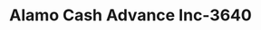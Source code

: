 ---
f_zip-code: 15130
f_state-code: PA
title: Alamo Cash Advance Inc-3640
f_phone: 412-675-0597
f_city-only: Mc Keesport
f_address: Mc Keesport Mc Keesport
f_location-unique-id: '3640'
slug: alamo-cash-advance-inc-3640
updated-on: '2024-05-30T13:46:58.046Z'
created-on: '2024-05-30T13:36:59.803Z'
published-on: '2024-05-30T13:54:32.469Z'
f_city-state: cms/city/mc-keesport-pa.md
f_company: cms/company/alamo-cash-advance-inc.md
f_state: cms/state/pennsylvania.md
layout: '[payday-loan].html'
tags: payday-loan
---